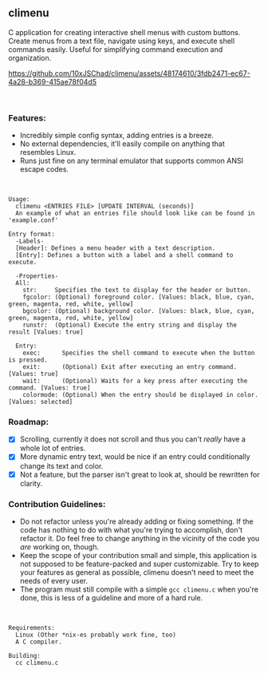 ## climenu
C application for creating interactive shell menus with custom buttons. Create menus from a text file, navigate using keys, and execute shell commands easily. Useful for simplifying command execution and organization.


https://github.com/10xJSChad/climenu/assets/48174610/3fdb2471-ec67-4a28-b369-415ae78f04d5

<br>

### Features:
  - Incredibly simple config syntax, adding entries is a breeze.
  - No external dependencies, it'll easily compile on anything that resembles Linux.
  - Runs just fine on any terminal emulator that supports common ANSI escape codes.

<br>

```
Usage:
  climenu <ENTRIES FILE> [UPDATE INTERVAL (seconds)]
  An example of what an entries file should look like can be found in 'example.conf'

Entry format:
  -Labels-
  [Header]: Defines a menu header with a text description.
  [Entry]: Defines a button with a label and a shell command to execute.
  
  -Properties-
  All:
    str:     Specifies the text to display for the header or button.
    fgcolor: (Optional) foreground color. [Values: black, blue, cyan, green, magenta, red, white, yellow]
    bgcolor: (Optional) background color. [Values: black, blue, cyan, green, magenta, red, white, yellow]
    runstr:  (Optional) Execute the entry string and display the result [Values: true]

  Entry:
    exec:      Specifies the shell command to execute when the button is pressed.
    exit:      (Optional) Exit after executing an entry command. [Values: true]
    wait:      (Optional) Waits for a key press after executing the command. [Values: true]
    colormode: (Optional) When the entry should be displayed in color. [Values: selected]
```


### Roadmap:
  - [x]  Scrolling, currently it does not scroll and thus you can't *really* have a whole lot of entries.
  - [x]  More dynamic entry text, would be nice if an entry could conditionally change its text and color.
  - [x]  Not a feature, but the parser isn't great to look at, should be rewritten for clarity.

### Contribution Guidelines:
  * Do not refactor unless you're already adding or fixing something. If the code has nothing to do with what you're trying to accomplish, don't refactor it. Do feel free to change anything in the vicinity of the code you *are* working on, though.
  * Keep the scope of your contribution small and simple, this application is not supposed to be feature-packed and super customizable. Try to keep your features as general as possible, climenu doesn't need to meet the needs of every user.
  * The program must still compile with a simple ```gcc climenu.c``` when you're done, this is less of a guideline and more of a hard rule.

<br>


```
Requirements:
  Linux (Other *nix-es probably work fine, too)
  A C compiler.

Building:
  cc climenu.c
```
